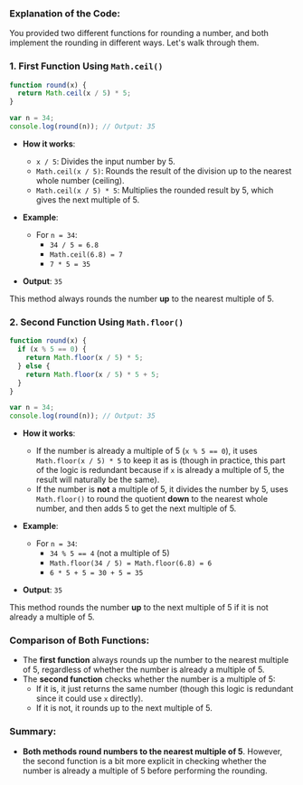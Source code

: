 ### Explanation of the Code:

You provided two different functions for rounding a number, and both implement the rounding in different ways. Let's walk through them.

### 1. **First Function Using `Math.ceil()`**

```javascript
function round(x) {
  return Math.ceil(x / 5) * 5;
}

var n = 34;
console.log(round(n)); // Output: 35
```

- **How it works**: 
  - `x / 5`: Divides the input number by 5.
  - `Math.ceil(x / 5)`: Rounds the result of the division up to the nearest whole number (ceiling).
  - `Math.ceil(x / 5) * 5`: Multiplies the rounded result by 5, which gives the next multiple of 5.
  
- **Example**:
  - For `n = 34`:
    - `34 / 5 = 6.8`
    - `Math.ceil(6.8) = 7`
    - `7 * 5 = 35`
  
- **Output**: `35`
  
This method always rounds the number **up** to the nearest multiple of 5.

### 2. **Second Function Using `Math.floor()`**

```javascript
function round(x) {
  if (x % 5 == 0) {
    return Math.floor(x / 5) * 5;
  } else {
    return Math.floor(x / 5) * 5 + 5;
  }
}

var n = 34;
console.log(round(n)); // Output: 35
```

- **How it works**:
  - If the number is already a multiple of 5 (`x % 5 == 0`), it uses `Math.floor(x / 5) * 5` to keep it as is (though in practice, this part of the logic is redundant because if `x` is already a multiple of 5, the result will naturally be the same).
  - If the number is **not** a multiple of 5, it divides the number by 5, uses `Math.floor()` to round the quotient **down** to the nearest whole number, and then adds 5 to get the next multiple of 5.
  
- **Example**:
  - For `n = 34`:
    - `34 % 5 == 4` (not a multiple of 5)
    - `Math.floor(34 / 5) = Math.floor(6.8) = 6`
    - `6 * 5 + 5 = 30 + 5 = 35`
  
- **Output**: `35`

This method rounds the number **up** to the next multiple of 5 if it is not already a multiple of 5.

### Comparison of Both Functions:

- The **first function** always rounds up the number to the nearest multiple of 5, regardless of whether the number is already a multiple of 5.
- The **second function** checks whether the number is a multiple of 5:
  - If it is, it just returns the same number (though this logic is redundant since it could use `x` directly).
  - If it is not, it rounds up to the next multiple of 5.

### Summary:
- **Both methods round numbers to the nearest multiple of 5**. However, the second function is a bit more explicit in checking whether the number is already a multiple of 5 before performing the rounding.

